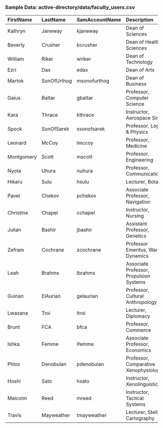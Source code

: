 ### Sample Data: active-directory/data/faculty_users.csv

| FirstName   | LastName      | SamAccountName   | Description                             | Manager      | TargetOUPath                                                               |
| :---------- | :------------ | :--------------- | :-------------------------------------- | :----------- | :------------------------------------------------------------------------- |
| Kathryn     | Janeway       | kjaneway         | Dean of Sciences                        | wadama       | OU=Sciences,OU=Faculty,OU=Users,OU=_CampusAccounts,DC=sharpe,DC=com    |
| Beverly     | Crusher       | bcrusher         | Dean of Health Sciences                 | wadama       | OU=Health,OU=Faculty,OU=Users,OU=_CampusAccounts,DC=sharpe,DC=com      |
| William     | Riker         | wriker           | Dean of Technology                      | wadama       | OU=Technology,OU=Faculty,OU=Users,OU=_CampusAccounts,DC=sharpe,DC=com  |
| Ezri        | Dax           | edax             | Dean of Arts                            | wadama       | OU=Arts,OU=Faculty,OU=Users,OU=_CampusAccounts,DC=sharpe,DC=com        |
| Martok      | SonOfUrthog   | msonofurthog     | Dean of Business                        | wadama       | OU=Business,OU=Faculty,OU=Users,OU=_CampusAccounts,DC=sharpe,DC=com    |
| Gaius       | Baltar        | gbaltar          | Professor, Computer Science             | wriker       | OU=Technology,OU=Faculty,OU=Users,OU=_CampusAccounts,DC=sharpe,DC=com  |
| Kara        | Thrace        | kthrace          | Instructor, Aerospace Sim               | wriker       | OU=Technology,OU=Faculty,OU=Users,OU=_CampusAccounts,DC=sharpe,DC=com  |
| Spock       | SonOfSarek    | ssonofsarek      | Professor, Logic & Physics              | kjaneway     | OU=Sciences,OU=Faculty,OU=Users,OU=_CampusAccounts,DC=sharpe,DC=com    |
| Leonard     | McCoy         | lmccoy           | Professor, Medicine                     | bcrusher     | OU=Health,OU=Faculty,OU=Users,OU=_CampusAccounts,DC=sharpe,DC=com      |
| Montgomery  | Scott         | mscott           | Professor, Engineering                  | wriker       | OU=Technology,OU=Faculty,OU=Users,OU=_CampusAccounts,DC=sharpe,DC=com  |
| Nyota       | Uhura         | nuhura           | Professor, Communications               | edax         | OU=Arts,OU=Faculty,OU=Users,OU=_CampusAccounts,DC=sharpe,DC=com        |
| Hikaru      | Sulu          | hsulu            | Lecturer, Botany                        | kjaneway     | OU=Sciences,OU=Faculty,OU=Users,OU=_CampusAccounts,DC=sharpe,DC=com    |
| Pavel       | Chekov        | pchekov          | Associate Professor, Navigation         | wriker       | OU=Technology,OU=Faculty,OU=Users,OU=_CampusAccounts,DC=sharpe,DC=com  |
| Christine   | Chapel        | cchapel          | Instructor, Nursing                     | bcrusher     | OU=Health,OU=Faculty,OU=Users,OU=_CampusAccounts,DC=sharpe,DC=com      |
| Julian      | Bashir        | jbashir          | Assistant Professor, Genetics           | bcrusher     | OU=Health,OU=Faculty,OU=Users,OU=_CampusAccounts,DC=sharpe,DC=com      |
| Zefram      | Cochrane      | zcochrane        | Professor Emeritus, Warp Dynamics       | kjaneway     | OU=Sciences,OU=Faculty,OU=Users,OU=_CampusAccounts,DC=sharpe,DC=com    |
| Leah        | Brahms        | lbrahms          | Associate Professor, Propulsion Systems | wriker       | OU=Technology,OU=Faculty,OU=Users,OU=_CampusAccounts,DC=sharpe,DC=com  |
| Guinan      | ElAurian      | gelaurian        | Professor, Cultural Anthropology        | edax         | OU=Arts,OU=Faculty,OU=Users,OU=_CampusAccounts,DC=sharpe,DC=com        |
| Lwaxana     | Troi          | ltroi            | Lecturer, Diplomacy                     | edax         | OU=Arts,OU=Faculty,OU=Users,OU=_CampusAccounts,DC=sharpe,DC=com        |
| Brunt       | FCA           | bfca             | Professor, Commerce                     | msonofurthog | OU=Business,OU=Faculty,OU=Users,OU=_CampusAccounts,DC=sharpe,DC=com    |
| Ishka       | Femme         | ifemme           | Associate Professor, Economics          | msonofurthog | OU=Business,OU=Faculty,OU=Users,OU=_CampusAccounts,DC=sharpe,DC=com    |
| Phlox       | Denobulan     | pdenobulan       | Professor, Comparative Xenophysiology   | bcrusher     | OU=Health,OU=Faculty,OU=Users,OU=_CampusAccounts,DC=sharpe,DC=com      |
| Hoshi       | Sato          | hsato            | Instructor, Xenolinguistics             | edax         | OU=Arts,OU=Faculty,OU=Users,OU=_CampusAccounts,DC=sharpe,DC=com        |
| Malcolm     | Reed          | mreed            | Instructor, Tactical Systems            | wriker       | OU=Technology,OU=Faculty,OU=Users,OU=_CampusAccounts,DC=sharpe,DC=com  |
| Travis      | Mayweather    | tmayweather      | Lecturer, Stellar Cartography           | kjaneway     | OU=Sciences,OU=Faculty,OU=Users,OU=_CampusAccounts,DC=sharpe,DC=com    |
